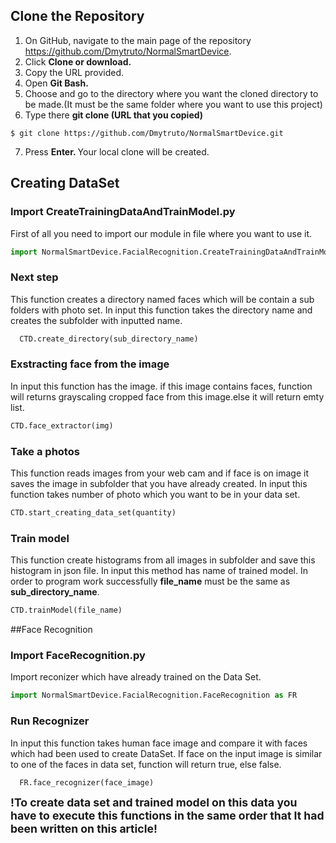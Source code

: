 ## Clone the Repository
 1. On GitHub, navigate to the main page of the repository https://github.com/Dmytruto/NormalSmartDevice.
 2. Click <strong> Clone or download. </strong>
 3. Copy the URL provided.
 4. Open <strong> Git Bash. </strong>
 5. Choose and go to the directory where you want the cloned directory to be made.(It must be the same folder where you want to use this project)
 6. Type there <strong> git clone (URL that you copied) </strong>
 ```git
 $ git clone https://github.com/Dmytruto/NormalSmartDevice.git
 ```
 7. Press <strong> Enter. </strong> Your local clone will be created.
 ## Creating DataSet
 ### Import CreateTrainingDataAndTrainModel.py
 First of all you need to import our module in file where you want to use it.
  ```python
  import NormalSmartDevice.FacialRecognition.CreateTrainingDataAndTrainModel as CTD
  ```
### Next step
This function creates a directory named faces which will be contain a sub folders with photo set. In input this function takes the directory name and creates the subfolder with inputted name. 
```python 
  CTD.create_directory(sub_directory_name)
```
### Exstracting face from the image
 In input this function has the image. if this image contains faces, function will returns grayscaling cropped face from this image.else it will return emty list.
 ```python
 CTD.face_extractor(img)
 ```
 ### Take a photos
 This function reads images from your web cam and if face is on image it saves the image in subfolder that you have already created. In input this function takes number of photo which you want to be in your data set.
 ```python
 CTD.start_creating_data_set(quantity)
 ```
 ### Train model
This function create histograms from all images in subfolder and save this histogram in json file. In input this method has name of trained model. In order to program work successfully <strong>file_name</strong> must be the same as <strong>sub_directory_name</strong>.
 ```python
CTD.trainModel(file_name)
```
##Face Recognition
 ### Import FaceRecognition.py
 Import reconizer which have already trained on the Data Set.
  ```python
  import NormalSmartDevice.FacialRecognition.FaceRecognition as FR
  ```

### Run Recognizer
In input this function takes human face image and compare it with faces which had been used to create DataSet. If face on the input image is similar to one of the faces in data set, function will return true, else false. 
```python 
  FR.face_recognizer(face_image)
```
<strong style="font-size: 1.1rem;"> !To create data set and trained model on this data you have to execute this functions in the same order that It had been written on this article!</strong>
